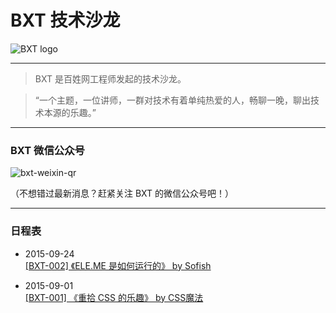 # BXT 技术沙龙

![BXT logo](https://cloud.githubusercontent.com/assets/5830104/9923541/d91a2b1a-5d28-11e5-89c5-275ec6181aa5.png)

***

> BXT 是百姓网工程师发起的技术沙龙。

> “一个主题，一位讲师，一群对技术有着单纯热爱的人，畅聊一晚，聊出技术本源的乐趣。”

***

### BXT 微信公众号

![bxt-weixin-qr](https://cloud.githubusercontent.com/assets/5830104/9876742/e0309a7c-5bea-11e5-818f-7619c99c5caa.png)

（不想错过最新消息？赶紧关注 BXT 的微信公众号吧！）

***

### 日程表

* 2015-09-24  
[[BXT-002] 《ELE.ME 是如何运行的》 by Sofish](https://github.com/baixing/BXT/issues/3)

* 2015-09-01  
[[BXT-001] 《重拾 CSS 的乐趣》 by CSS魔法](https://github.com/baixing/BXT/issues/2)
